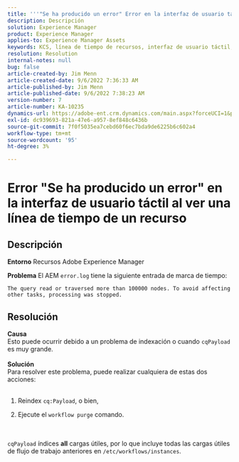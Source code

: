 ```yaml
---
title: '''"Se ha producido un error" Error en la interfaz de usuario táctil al ver una línea de tiempo de un recurso"'
description: Descripción
solution: Experience Manager
product: Experience Manager
applies-to: Experience Manager Assets
keywords: KCS, línea de tiempo de recursos, interfaz de usuario táctil, error, algo salió mal, AEM, Adobe Experience Manager, 6.3
resolution: Resolution
internal-notes: null
bug: false
article-created-by: Jim Menn
article-created-date: 9/6/2022 7:36:33 AM
article-published-by: Jim Menn
article-published-date: 9/6/2022 7:38:23 AM
version-number: 7
article-number: KA-10235
dynamics-url: https://adobe-ent.crm.dynamics.com/main.aspx?forceUCI=1&pagetype=entityrecord&etn=knowledgearticle&id=8dbc5d9e-b62d-ed11-9db1-0022480866ad
exl-id: dc939693-821a-47e6-a957-8ef848c6436b
source-git-commit: 7f0f5035ea7cebd60f6ec7bda9de6225b6c602a4
workflow-type: tm+mt
source-wordcount: '95'
ht-degree: 3%

---
```


# Error &quot;Se ha producido un error&quot; en la interfaz de usuario táctil al ver una línea de tiempo de un recurso

## Descripción


<b>Entorno</b>
Recursos Adobe Experience Manager

<b>Problema</b>
El AEM `error.log` tiene la siguiente entrada de marca de tiempo:


```
The query read or traversed more than 100000 nodes. To avoid affecting other tasks, processing was stopped.
```



## Resolución

<b>Causa</b><br>Esto puede ocurrir debido a un problema de indexación o cuando `cqPayload` es muy grande. <br> <br><b>Solución</b><br>Para resolver este problema, puede realizar cualquiera de estas dos acciones: <br> <br>
1. Reindex `cq:Payload`, o bien,


2. Ejecute el `workflow purge` comando.

<br> <br>`cqPayload` índices <b>all</b> cargas útiles, por lo que incluye todas las cargas útiles de flujo de trabajo anteriores en `/etc/workflows/instances`.
